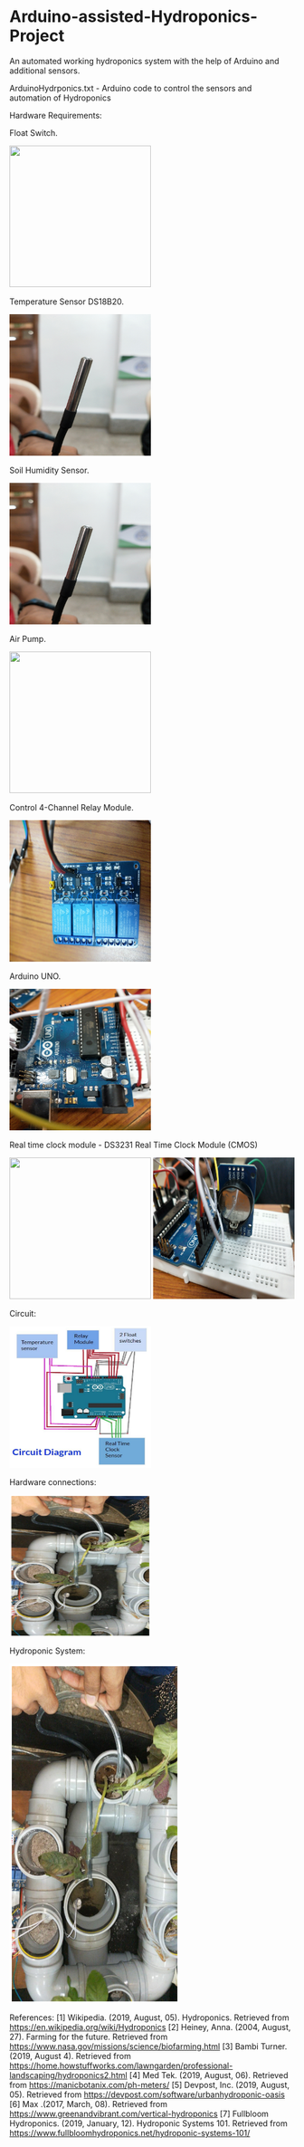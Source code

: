 # Arduino-assisted-Hydroponics-Project
An automated working hydroponics system with the help of Arduino and additional sensors.

ArduinoHydrponics.txt - Arduino code to control the sensors and automation of Hydroponics

Hardware Requirements:

Float Switch.

<img src=IOT%20Hardware%20Pics/IMG20191009161019.jpg width=250 height=250>

Temperature Sensor DS18B20.

<img src=IOT%20Hardware%20Pics/IMG20191009160853.jpg width=250 height=250>

Soil Humidity Sensor.

<img src=IOT%20Hardware%20Pics/IMG20191009160853.jpg width=250 height=250>

Air Pump.

<img src=IOT%20Hardware%20Pics/IMG20191009161003.jpg width=250 height=250>

Control 4-Channel Relay Module.

<img src=IOT%20Hardware%20Pics/IMG20191009161054.jpg width=250 height=250>

Arduino UNO.

<img src=IOT%20Hardware%20Pics/IMG20191009161105.jpg width=250 height=250>

Real time clock module - DS3231 Real Time Clock Module (CMOS)

<img src=IOT%20Hardware%20Pics/IMG20191009161148.jpg width=250 height=250> <img src=IOT%20Hardware%20Pics/IMG20191009161138.jpg width=250 height=250>

Circuit:

<img src=IOT%20Hardware%20Pics/Circuit.PNG width=250 height=250>

Hardware connections:

<img src=IOT%20Hardware%20Pics/Working.png width=250 height=250>

Hydroponic System:

<img src=IOT%20Hardware%20Pics/Working.PNG width=300 height=600>


References:
[1] Wikipedia. (2019, August, 05). Hydroponics. Retrieved from
https://en.wikipedia.org/wiki/Hydroponics
[2] Heiney, Anna. (2004, August, 27). Farming for the future. Retrieved from
https://www.nasa.gov/missions/science/biofarming.html
[3] Bambi Turner. (2019, August 4). Retrieved from https://home.howstuffworks.com/lawngarden/professional-landscaping/hydroponics2.html
[4] Med Tek. (2019, August, 06). Retrieved from https://manicbotanix.com/ph-meters/
[5] Devpost, Inc. (2019, August, 05). Retrieved from https://devpost.com/software/urbanhydroponic-oasis
[6] Max .(2017, March, 08). Retrieved from https://www.greenandvibrant.com/vertical-hydroponics
[7] Fullbloom Hydroponics. (2019, January, 12). Hydroponic Systems 101. Retrieved from
https://www.fullbloomhydroponics.net/hydroponic-systems-101/
